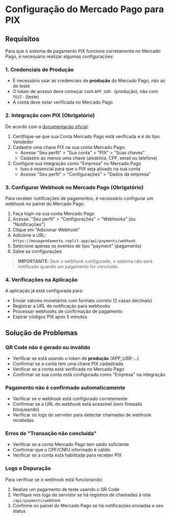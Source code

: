 # Configuração do Mercado Pago para PIX

## Requisitos
Para que o sistema de pagamento PIX funcione corretamente no Mercado Pago, é necessário realizar algumas configurações:

### 1. Credenciais de Produção
- É necessário usar as credenciais de **produção** do Mercado Pago, não as de teste
- O token de acesso deve começar com `APP_USR-` (produção), não com `TEST-` (teste)
- A conta deve estar verificada no Mercado Pago

### 2. Integração com PIX (Obrigatório)
De acordo com a [documentação oficial](https://www.mercadopago.com.br/developers/pt/docs/checkout-api/integration-configuration/integrate-with-pix):

1. Certifique-se que sua Conta Mercado Pago está verificada e é do tipo Vendedor
2. Cadastre uma chave PIX na sua conta Mercado Pago:
   - Acesse "Seu perfil" > "Sua conta" > "PIX" > "Suas chaves"
   - Cadastre ao menos uma chave (aleatória, CPF, email ou telefone)
3. Configure sua integração como "Empresa" no Mercado Pago
   - Isso é essencial para que o PIX seja ativado na sua conta
   - Acesse "Seu perfil" > "Configurações" > "Dados da empresa"

### 3. Configurar Webhook no Mercado Pago (Obrigatório)
Para receber notificações de pagamentos, é necessário configurar um webhook no painel do Mercado Pago:

1. Faça login na sua conta Mercado Pago
2. Acesse: "Seu perfil" > "Configurações" > "Webhooks" (ou "Notificações")
3. Clique em "Adicionar Webhook"
4. Adicione a URL: `https://meuagendamento.replit.app/api/payments/webhook`
5. Selecione apenas os eventos de tipo "payment" (pagamento)
6. Salve as configurações

> **IMPORTANTE**: Sem o webhook configurado, o sistema não será notificado quando um pagamento for concluído.

### 4. Verificações na Aplicação
A aplicação já está configurada para:

- Enviar valores monetários com formato correto (2 casas decimais)
- Registrar a URL de notificação para webhooks
- Processar webhooks de confirmação de pagamento
- Expirar códigos PIX após 5 minutos

## Solução de Problemas

### QR Code não é gerado ou inválido
- Verificar se está usando o token de **produção** (APP_USR-...)
- Confirmar se a conta tem uma chave PIX cadastrada
- Verificar se a conta está verificada no Mercado Pago
- Confirmar se sua conta está configurada como "Empresa" na integração

### Pagamento não é confirmado automaticamente
- Verificar se o webhook está configurado corretamente
- Confirmar se a URL do webhook está acessível (sem firewalls bloqueando)
- Verificar os logs do servidor para detectar chamadas de webhook recebidas

### Erros de "Transação não concluída"
- Verificar se a conta Mercado Pago tem saldo suficiente
- Confirmar que o CPF/CNPJ informado é válido
- Verificar se a conta está habilitada para receber PIX

### Logs e Depuração
Para verificar se o webhook está funcionando:
1. Realize um pagamento de teste usando o QR Code
2. Verifique nos logs do servidor se há registros de chamadas à rota `/api/payments/webhook`
3. Confirme no painel do Mercado Pago se há notificações enviadas e seu status